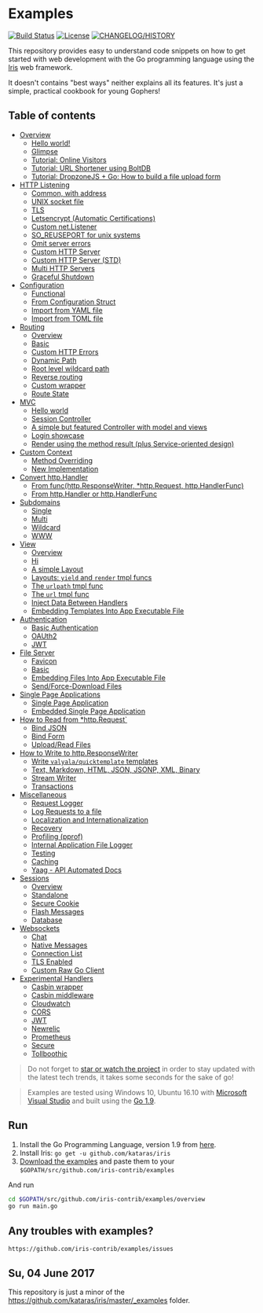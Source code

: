 # Examples

<a href="https://travis-ci.org/iris-contrib/examples"><img src="https://img.shields.io/travis/iris-contrib/examples.svg?style=flat-square" alt="Build Status"></a>
<a href="https://github.com/iris-contrib/examples/blob/master/LICENSE"><img src="https://img.shields.io/badge/%20license-MIT%20%20License%20-E91E63.svg?style=flat-square" alt="License"></a>
<a href="https://github.com/kataras/iris/blob/master/HISTORY.md"><img src="https://img.shields.io/badge/version-8.x%20-blue.svg?style=flat-square" alt="CHANGELOG/HISTORY"></a>

This repository provides easy to understand code snippets on how to get started with web development with the Go programming language using the [Iris](https://github.com/kataras/iris) web framework.

It doesn't contains "best ways" neither explains all its features. It's just a simple, practical cookbook for young Gophers!

## Table of contents

* [Overview](overview)
    * [Hello world!](hello-world/main.go)
    * [Glimpse](overview/main.go)
    * [Tutorial: Online Visitors](tutorial/online-visitors/main.go)
    * [Tutorial: URL Shortener using BoltDB](tutorial/url-shortener/main.go)
    * [Tutorial: DropzoneJS + Go: How to build a file upload form](tutorial/dropzonejs/main.go)
* [HTTP Listening](http-listening)
    * [Common, with address](http-listening/listen-addr/main.go)
    * [UNIX socket file](http-listening/listen-unix/main.go)
    * [TLS](http-listening/listen-tls/main.go)
    * [Letsencrypt (Automatic Certifications)](http-listening/listen-letsencrypt/main.go)
    * [Custom net.Listener](http-listening/custom-listener/main.go)
    * [SO_REUSEPORT for unix systems](http-listening/custom-listener/unix-reuseport/main.go)
    * [Omit server errors](http-listening/listen-addr/omit-server-errors/main.go)
    * [Custom HTTP Server](http-listening/custom-httpserver/easy-way/main.go)
    * [Custom HTTP Server (STD)](http-listening/custom-httpserver/std-way/main.go)
    * [Multi HTTP Servers](http-listening/custom-httpserver/multi/main.go)
    * [Graceful Shutdown](http-listening/graceful-shutdown/default-notifier/main.go)
* [Configuration](configuration)
    * [Functional](configuration/functional/main.go)
    * [From Configuration Struct](configuration/from-configuration-structure/main.go)
    * [Import from YAML file](configuration/from-yaml-file/main.go)
    * [Import from TOML file](configuration/from-toml-file/main.go)
* [Routing](routing)
    * [Overview](routing/overview/main.go)
    * [Basic](routing/basic/main.go)
    * [Custom HTTP Errors](routing/http-errors/main.go)
    * [Dynamic Path](routing/dynamic-path/main.go)
    * [Root level wildcard path](routing/dynamic-path/root-wildcard/main.go)
    * [Reverse routing](routing/reverse/main.go)
    * [Custom wrapper](routing/custom-wrapper/main.go)
    * [Route State](routing/route-state/main.go)
* [MVC](mvc)
    * [Hello world](mvc/hello-world/main.go)
    * [Session Controller](mvc/session-controller/main.go)
    * [A simple but featured Controller with model and views](mvc/controller-with-model-and-view/main.go)
	* [Login showcase](mvc/login/main.go)
    * [Render using the method result (plus Service-oriented design)](mvc/using-method-result)
* [Custom Context](routing/custom-context)
    * [Method Overriding](routing/custom-context/method-overriding/main.go)
    * [New Implementation](routing/custom-context/new-implementation/main.go)
* [Convert http.Handler](convert-handlers)
    * [From func(http.ResponseWriter, *http.Request, http.HandlerFunc)](convert-handlers/negroni-like/main.go)
    * [From http.Handler or http.HandlerFunc](convert-handlers/nethttp/main.go)
* [Subdomains](subdomains)
    * [Single](subdomains/single/main.go)
    * [Multi](subdomains/multi/main.go)
    * [Wildcard](subdomains/wildcard/main.go)
    * [WWW](subdomains/www/main.go)
* [View](view)
    * [Overview](view/overview/main.go)
    * [Hi](view/template_html_0/main.go)
    * [A simple Layout](view/template_html_1/main.go)
    * [Layouts: `yield` and `render` tmpl funcs](view/template_html_2/main.go)
    * [The `urlpath` tmpl func](view/template_html_3/main.go)
    * [The `url` tmpl func](view/template_html_4/main.go)
    * [Inject Data Between Handlers](view/context-view-data/main.go)
    * [Embedding Templates Into App Executable File](view/embedding-templates-into-app/main.go)
* [Authentication](authentication)
    * [Basic Authentication](authentication/basicauth/main.go)
    * [OAUth2](authentication/oauth2/main.go)
    * [JWT](experimental-handlers/jwt/simple/main.go)
* [File Server](file-server)
    * [Favicon](file-server/favicon/main.go)
    * [Basic](file-server/basic/main.go)
    * [Embedding Files Into App Executable File](file-server/embedding-files-into-app/main.go)
    * [Send/Force-Download Files](file-server/send-files/main.go)
* [Single Page Applications](file-server/single-page/application)
    * [Single Page Application](file-server/single-page-application/basic/main.go)
    * [Embedded Single Page Application](file-server/single-page-application/embedded-single-page-application/main.go) 
* [How to Read from *http.Request`](http_reqest)
    * [Bind JSON](http_request/read-json/main.go)
    * [Bind Form](http_request/read-form/main.go)
    * [Upload/Read Files](http_request/upload-files/main.go)
* [How to Write to http.ResponseWriter](http_responsewriter)
	* [Write `valyala/quicktemplate` templates](http_responsewriter/quicktemplate/main.go)
    * [Text, Markdown, HTML, JSON, JSONP, XML, Binary](http_responsewriter/write-rest/main.go)
    * [Stream Writer](http_responsewriter/stream-writer/main.go)
    * [Transactions](http_responsewriter/transactions/main.go)
* [Miscellaneous](miscellaneous)
    * [Request Logger](http_request/request-logger/main.go)
	* [Log Requests to a file](http_request/request-logger/request-logger-file/main.go)
    * [Localization and Internationalization](miscellaneous/i18n/main.go)
    * [Recovery](miscellaneous/recover/main.go)
    * [Profiling (pprof)](miscellaneous/pprof/main.go)
    * [Internal Application File Logger](miscellaneous/file-logger/main.go)
    * [Testing](testing/httptest/main_test.go)
    * [Caching](cache/simple/main.go)
    * [Yaag - API Automated Docs](apidoc/yaag/main.go)
* [Sessions](sessions)
    * [Overview](sessions/overview/main.go)
    * [Standalone](sessions/standalone/main.go)
    * [Secure Cookie](sessions/securecookie/main.go)
    * [Flash Messages](sessions/flash-messages/main.go)
    * [Database](sessions/database/main.go)
* [Websockets](websocket)
    * [Chat](websocket/chat/main.go)
    * [Native Messages](websocket/native-messages/main.go)
    * [Connection List](websocket/connectionlist/main.go)
    * [TLS Enabled](websocket/secure/main.go)
    * [Custom Raw Go Client](websocket/custom-go-client/main.go)
* [Experimental Handlers](experimental-handlers)
    * [Casbin wrapper](experimental-handlers/casbin/wrapper/main.go)
    * [Casbin middleware](experimental-handlers/casbin/middleware/main.go)
    * [Cloudwatch](experimental-handlers/cloudwatch/simple/main.go)
    * [CORS](experimental-handlers/cors/simple/main.go)
    * [JWT](experimental-handlers/jwt/simple/main.go)
    * [Newrelic](experimental-handlers/newrelic/simple/main.go)
    * [Prometheus](experimental-handlers/prometheus/simple/main.go)
    * [Secure](experimental-handlers/secure/simple/main.go)
    * [Tollboothic](experimental-handlers/tollboothic/limit-handler/main.go)

> Do not forget to [star or watch the project](https://github.com/kataras/iris/stargazers) in order to stay updated with the latest tech trends, it takes some seconds for the sake of go!

> Examples are tested using Windows 10, Ubuntu 16.10 with [Microsoft Visual Studio](https://code.visualstudio.com/) and built using the [Go 1.9](https://golang.org/dl).

## Run

1. Install the Go Programming Language, version 1.9 from [here](https://golang.org/dl).
2. Install Iris: `go get -u github.com/kataras/iris`
3. [Download the examples](https://github.com/iris-contrib/examples/archive/master.zip) and paste them to your `$GOPATH/src/github.com/iris-contrib/examples`

And run

```sh
cd $GOPATH/src/github.com/iris-contrib/examples/overview
go run main.go
```

## Any troubles with examples?

    https://github.com/iris-contrib/examples/issues

## Su, 04 June 2017

This repository is just a minor of the https://github.com/kataras/iris/master/_examples folder.

